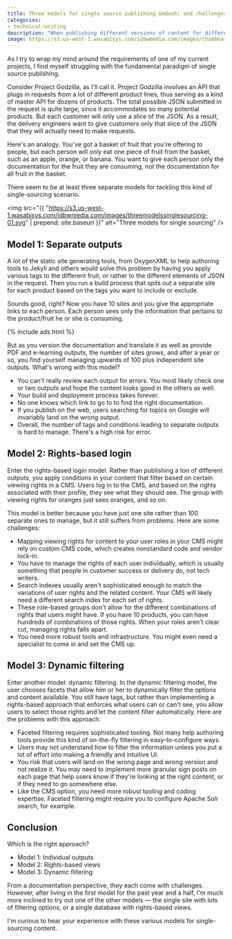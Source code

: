 ```yaml
---
title: Three models for single source publishing &mdash; and challenges with each
categories:
- technical-writing
description: "When publishing different versions of content for different audiences, you can choose from among several single source publishing models: individual outputs, rights-based views, and dynamic filtering. Each option has challenges, however, and is not easy to pull off."
image: https://s3.us-west-1.wasabisys.com/idbwmedia.com/images/thumbnails/threemodels.png
---
```


As I try to wrap my mind around the requirements of one of my current projects, I find myself struggling with the fundamental paradigm of single source publishing.

Consider Project Godzilla, as I'll call it. Project Godzilla involves an API that plugs in requests from a lot of different product lines, thus serving as a kind of master API for dozens of products. The total possible JSON submitted in the request is quite large, since it accommodates so many potential products. But each customer will only use a slice of the JSON. As a result, the delivery engineers want to give customers only that slice of the JSON that they will actually need to make requests.

Here's an analogy. You've got a basket of fruit that you're offering to people, but each person will only eat one piece of fruit from the basket, such as an apple, orange, or banana. You want to give each person only the documentation for the fruit they are consuming, not the documentation for all fruit in the basket.

There seem to be at least three separate models for tackling this kind of single-sourcing scenario.

<img src="{{ "https://s3.us-west-1.wasabisys.com/idbwmedia.com/images/threemodelssinglesourcing-01.svg" | prepend: site.baseurl }}" alt="Three models for single sourcing" />

## Model 1: Separate outputs

A lot of the static site generating tools, from OxygenXML to help authoring tools to Jekyll and others would solve this problem by having you apply various tags to the different fruit, or rather to the different elements of JSON in the request. Then you run a build process that spits out a separate site for each product based on the tags you want to include or exclude.

Sounds good, right? Now you have 10 sites and you give the appropriate links to each person. Each person sees only the information that pertains to the product/fruit he or she is consuming.

{% include ads.html %}

But as you version the documentation and translate it as well as provide PDF and e-learning outputs, the number of sites grows, and after a year or so, you find yourself managing upwards of 100 plus independent site outputs. What's wrong with this model?

* You can't really review each output for errors. You most likely check one or two outputs and hope the content looks good in the others as well.
* Your build and deployment process takes forever.
* No one knows which link to go to to find the right documentation.
* If you publish on the web, users searching for topics on Google will invariably land on the wrong output.
* Overall, the number of tags and conditions leading to separate outputs is hard to manage. There's a high risk for error.

## Model 2: Rights-based login

Enter the rights-based login model. Rather than publishing a ton of different outputs, you apply conditions in your content that filter based on certain viewing rights in a CMS. Users log in to the CMS, and based on the rights associated with their profile, they see what they should see. The group with viewing rights for oranges just sees oranges, and so on.

This model is better because you have just one site rather than 100 separate ones to manage, but it still suffers from problems. Here are some challenges:

* Mapping viewing rights for content to your user roles in your CMS might rely on custom CMS code, which creates nonstandard code and vendor lock-in.
* You have to manage the rights of each user individually, which is usually something that people in customer success or delivery do, not tech writers.
* Search indexes usually aren't sophisticated enough to match the variations of user rights and the related content. Your CMS will likely need a different search index for each set of rights.
* These role-based groups don't allow for the different combinations of rights that users might have. If you have 10 products, you can have hundreds of combinations of those rights. When your roles aren't clear cut, managing rights falls apart.
* You need more robust tools and infrastructure. You might even need a specialist to come in and set the CMS up.

## Model 3: Dynamic filtering

Enter another model: dynamic filtering. In the dynamic filtering model, the user chooses facets that allow him or her to dynamically filter the options and content available. You still have tags, but rather than implementing a rights-based approach that enforces what users can or can't see, you allow users to select those rights and let the content filter automatically. Here are the problems with this approach:

* Faceted filtering requires sophisticated tooling. Not many help authoring tools provide this kind of on-the-fly filtering in easy-to-configure ways.
* Users may not understand how to filter the information unless you put a lot of effort into making a friendly and intuitive UI.
* You risk that users will land on the wrong page and wrong version and not realize it. You may need to implement more granular sign posts on each page that help users know if they're looking at the right content, or if they need to go somewhere else.
* Like the CMS option, you need more robust tooling and coding expertise. Faceted filtering might require you to configure Apache Solr search, for example.

## Conclusion
Which is the right approach?

* Model 1: Individual outputs
* Model 2: Rights-based views
* Model 3: Dynamic filtering

From a documentation perspective, they each come with challenges. However, after living in the first model for the past year and a half, I'm much more inclined to try out one of the other models &mdash; the single site with lots of filtering options, or a single database with rights-based views.

I'm curious to hear your experience with these various models for single-sourcing content.
